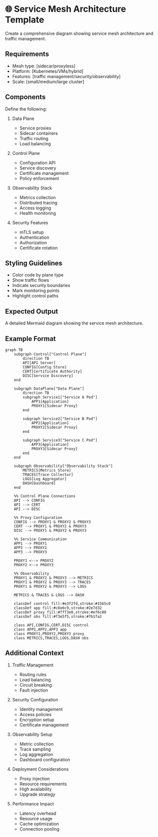 <!--
mode: auto
tools: vscode-markdown, mermaid-preview
-->

# 🌐 Service Mesh Architecture Template

Create a comprehensive diagram showing service mesh architecture and traffic management.

## Requirements

- Mesh type: [sidecar/proxyless]
- Platform: [Kubernetes/VMs/hybrid]
- Features: [traffic management/security/observability]
- Scale: [small/medium/large cluster]

## Components

Define the following:
1. Data Plane
   - Service proxies
   - Sidecar containers
   - Traffic routing
   - Load balancing

2. Control Plane
   - Configuration API
   - Service discovery
   - Certificate management
   - Policy enforcement

3. Observability Stack
   - Metrics collection
   - Distributed tracing
   - Access logging
   - Health monitoring

4. Security Features
   - mTLS setup
   - Authentication
   - Authorization
   - Certificate rotation

## Styling Guidelines

- Color code by plane type
- Show traffic flows
- Indicate security boundaries
- Mark monitoring points
- Highlight control paths

## Expected Output

A detailed Mermaid diagram showing the service mesh architecture.

## Example Format

```mermaid
graph TB
    subgraph Control["Control Plane"]
        direction TB
        API[API Server]
        CONFIG[Config Store]
        CERT[Certificate Authority]
        DISC[Service Discovery]
    end

    subgraph DataPlane["Data Plane"]
        direction TB
        subgraph Service1["Service A Pod"]
            APP1[Application]
            PROXY1[Sidecar Proxy]
        end
        
        subgraph Service2["Service B Pod"]
            APP2[Application]
            PROXY2[Sidecar Proxy]
        end
        
        subgraph Service3["Service C Pod"]
            APP3[Application]
            PROXY3[Sidecar Proxy]
        end
    end

    subgraph Observability["Observability Stack"]
        METRICS[Metrics Store]
        TRACES[Trace Collector]
        LOGS[Log Aggregator]
        DASH[Dashboard]
    end

    %% Control Plane Connections
    API --> CONFIG
    API --> CERT
    API --> DISC
    
    %% Proxy Configuration
    CONFIG --> PROXY1 & PROXY2 & PROXY3
    CERT --> PROXY1 & PROXY2 & PROXY3
    DISC --> PROXY1 & PROXY2 & PROXY3

    %% Service Communication
    APP1 --> PROXY1
    APP2 --> PROXY2
    APP3 --> PROXY3
    
    PROXY1 <--> PROXY2
    PROXY2 <--> PROXY3
    
    %% Observability
    PROXY1 & PROXY2 & PROXY3 --> METRICS
    PROXY1 & PROXY2 & PROXY3 --> TRACES
    PROXY1 & PROXY2 & PROXY3 --> LOGS
    
    METRICS & TRACES & LOGS --> DASH

    classDef control fill:#e3f2fd,stroke:#1565c0
    classDef app fill:#c8e6c9,stroke:#2e7d32
    classDef proxy fill:#fff3e0,stroke:#ef6c00
    classDef obs fill:#f3e5f5,stroke:#7b1fa2

    class API,CONFIG,CERT,DISC control
    class APP1,APP2,APP3 app
    class PROXY1,PROXY2,PROXY3 proxy
    class METRICS,TRACES,LOGS,DASH obs
```

## Additional Context

1. Traffic Management
   - Routing rules
   - Load balancing
   - Circuit breaking
   - Fault injection

2. Security Configuration
   - Identity management
   - Access policies
   - Encryption setup
   - Certificate management

3. Observability Setup
   - Metric collection
   - Trace sampling
   - Log aggregation
   - Dashboard configuration

4. Deployment Considerations
   - Proxy injection
   - Resource requirements
   - High availability
   - Upgrade strategy

5. Performance Impact
   - Latency overhead
   - Resource usage
   - Cache optimization
   - Connection pooling
